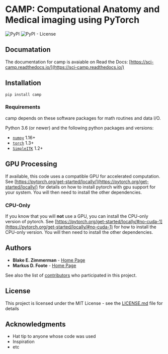 # CAMP: Computational Anatomy and Medical imaging using PyTorch
![PyPI](https://img.shields.io/pypi/v/camp) ![PyPI - License](https://img.shields.io/pypi/l/camp)

## Documatation
The documentation for camp is avaiable on Read the Docs: [https://sci-camp.readthedocs.io/](https://sci-camp.readthedocs.io/)

## Installation
``pip install camp``

### Requirements
camp depends on these software packages for math routines and data I/O. 

Python 3.6 (or newer) and the following python packages and versions:
- [`numpy`](https://www.numpy.org/) 1.16+
- [`torch`](https://pytorch.org) 1.3+
- [`SimpleITK`](https://simpleitk.org/) 1.2+

## GPU Processing
If available, this code uses a compatible GPU for accelerated computation. See [https://pytorch.org/get-started/locally/](https://pytorch.org/get-started/locally/) for details on how to install pytorch with gpu support for your system. You will then need to install the other dependencies.

### CPU-Only
If you know that you will **not** use a GPU, you can install the CPU-only version of pytorch. See [https://pytorch.org/get-started/locally/#no-cuda-1](https://pytorch.org/get-started/locally/#no-cuda-1) for how to install the CPU-only version. You will then need to install the other dependencies.


## Authors

* **Blake E. Zimmerman** - [Home Page](https://blakezim.github.io/)
* **Markus D. Foote** - [Home Page](https:markusfoote.com)

See also the list of [contributors](https://github.com/blakezim/CAMP/contributors) who participated in this project.

## License

This project is licensed under the MIT License - see the [LICENSE.md](LICENSE.md) file for details

## Acknowledgments

* Hat tip to anyone whose code was used
* Inspiration
* etc

